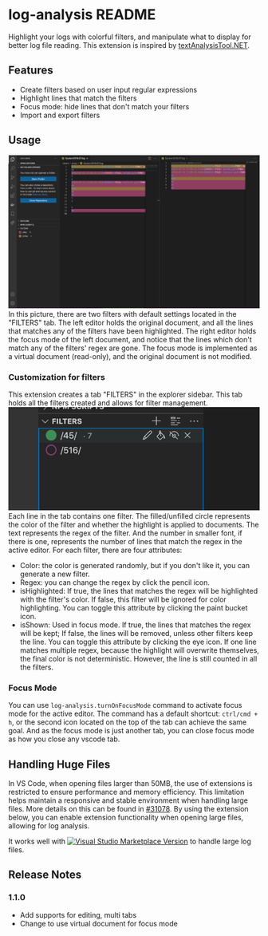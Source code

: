 # log-analysis README

Highlight your logs with colorful filters, and manipulate what to display for better log file reading.
This extension is inspired by [textAnalysisTool.NET](https://textanalysistool.github.io/).

## Features

- Create filters based on user input regular expressions
- Highlight lines that match the filters
- Focus mode: hide lines that don't match your filters
- Import and export filters

## Usage

![default_usage](default_usage.png)
In this picture, there are two filters with default settings located in the "FILTERS" tab. The left editor holds the original document, and all the lines that matches any of the filters have been highlighted. The right editor holds the focus mode of the left document, and notice that the lines which don't match any of the filters' regex are gone.
The focus mode is implemented as a virtual document (read-only), and the original document is not modified.

### Customization for filters

This extension creates a tab "FILTERS" in the explorer sidebar. This tab holds all the filters created and allows for filter management.
![filter](filter.png)
Each line in the tab contains one filter. The filled/unfilled circle represents the color of the filter and whether the highlight is applied to documents. The text represents the regex of the filter. And the number in smaller font, if there is one, represents the number of lines that match the regex in the active editor.
For each filter, there are four attributes:

- Color: the color is generated randomly, but if you don't like it, you can generate a new filter.
- Regex: you can change the regex by click the pencil icon.
- isHighlighted: If true, the lines that matches the regex will be highlighted with the filter's color. If false, this filter will be ignored for color highlighting. You can toggle this attribute by clicking the paint bucket icon.
- isShown: Used in focus mode. If true, the lines that matches the regex will be kept; If false, the lines will be removed, unless other filters keep the line. You can toggle this attribute by clicking the eye icon.
If one line matches multiple regex, because the highlight will overwrite themselves, the final color is not deterministic. However, the line is still counted in all the filters.

### Focus Mode

You can use ```log-analysis.turnOnFocusMode``` command to activate focus mode for the active editor. The command has a default shortcut: ```ctrl/cmd + h```, or the second icon located on the top of the tab can achieve the same goal. And as the focus mode is just another tab, you can close focus mode as how you close any vscode tab.

## Handling Huge Files

In VS Code, when opening files larger than 50MB, the use of extensions is restricted to ensure performance and memory efficiency. This limitation helps maintain a responsive and stable environment when handling large files. More details on this can be found in [#31078](https://github.com/microsoft/vscode/issues/31078). By using the extension below, you can enable extension functionality when opening large files, allowing for log analysis.

It works well with [![Visual Studio Marketplace Version](https://img.shields.io/visual-studio-marketplace/v/mbehr1.vsc-lfs?color=green&label=vsc-lfs&logo=visual-studio-code)](https://marketplace.visualstudio.com/items?itemName=mbehr1.vsc-lfs) to handle large log files.

## Release Notes

### 1.1.0

- Add supports for editing, multi tabs
- Change to use virtual document for focus mode
